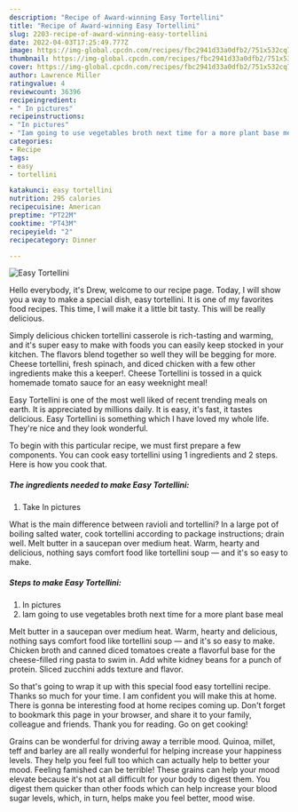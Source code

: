 ```yaml
---
description: "Recipe of Award-winning Easy Tortellini"
title: "Recipe of Award-winning Easy Tortellini"
slug: 2203-recipe-of-award-winning-easy-tortellini
date: 2022-04-03T17:25:49.777Z
image: https://img-global.cpcdn.com/recipes/fbc2941d33a0dfb2/751x532cq70/easy-tortellini-recipe-main-photo.jpg
thumbnail: https://img-global.cpcdn.com/recipes/fbc2941d33a0dfb2/751x532cq70/easy-tortellini-recipe-main-photo.jpg
cover: https://img-global.cpcdn.com/recipes/fbc2941d33a0dfb2/751x532cq70/easy-tortellini-recipe-main-photo.jpg
author: Lawrence Miller
ratingvalue: 4
reviewcount: 36396
recipeingredient:
- " In pictures"
recipeinstructions:
- "In pictures"
- "Iam going to use vegetables broth next time for a more plant base meal"
categories:
- Recipe
tags:
- easy
- tortellini

katakunci: easy tortellini 
nutrition: 295 calories
recipecuisine: American
preptime: "PT22M"
cooktime: "PT43M"
recipeyield: "2"
recipecategory: Dinner

---
```



![Easy Tortellini](https://img-global.cpcdn.com/recipes/fbc2941d33a0dfb2/751x532cq70/easy-tortellini-recipe-main-photo.jpg)

Hello everybody, it's Drew, welcome to our recipe page. Today, I will show you a way to make a special dish, easy tortellini. It is one of my favorites food recipes. This time, I will make it a little bit tasty. This will be really delicious.

Simply delicious chicken tortellini casserole is rich-tasting and warming, and it&#39;s super easy to make with foods you can easily keep stocked in your kitchen. The flavors blend together so well they will be begging for more. Cheese tortellini, fresh spinach, and diced chicken with a few other ingredients make this a keeper!. Cheese Tortellini is tossed in a quick homemade tomato sauce for an easy weeknight meal!

Easy Tortellini is one of the most well liked of recent trending meals on earth. It is appreciated by millions daily. It is easy, it's fast, it tastes delicious. Easy Tortellini is something which I have loved my whole life. They're nice and they look wonderful.


To begin with this particular recipe, we must first prepare a few components. You can cook easy tortellini using 1 ingredients and 2 steps. Here is how you cook that.

<!--inarticleads1-->

##### The ingredients needed to make Easy Tortellini:

1. Take  In pictures


What is the main difference between ravioli and tortellini? In a large pot of boiling salted water, cook tortellini according to package instructions; drain well. Melt butter in a saucepan over medium heat. Warm, hearty and delicious, nothing says comfort food like tortellini soup — and it&#39;s so easy to make. 

<!--inarticleads2-->

##### Steps to make Easy Tortellini:

1. In pictures
1. Iam going to use vegetables broth next time for a more plant base meal


Melt butter in a saucepan over medium heat. Warm, hearty and delicious, nothing says comfort food like tortellini soup — and it&#39;s so easy to make. Chicken broth and canned diced tomatoes create a flavorful base for the cheese-filled ring pasta to swim in. Add white kidney beans for a punch of protein. Sliced zucchini adds texture and flavor. 

So that's going to wrap it up with this special food easy tortellini recipe. Thanks so much for your time. I am confident you will make this at home. There is gonna be interesting food at home recipes coming up. Don't forget to bookmark this page in your browser, and share it to your family, colleague and friends. Thank you for reading. Go on get cooking!

Grains can be wonderful for driving away a terrible mood. Quinoa, millet, teff and barley are all really wonderful for helping increase your happiness levels. They help you feel full too which can actually help to better your mood. Feeling famished can be terrible! These grains can help your mood elevate because it's not at all difficult for your body to digest them. You digest them quicker than other foods which can help increase your blood sugar levels, which, in turn, helps make you feel better, mood wise.
